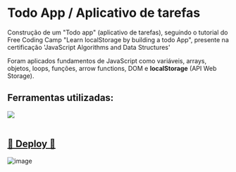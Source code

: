 <h1>  Todo App / Aplicativo de tarefas  </h2> 
Construção de um "Todo app" (aplicativo de tarefas), seguindo o tutorial do Free Coding Camp "Learn localStorage by building a todo App", presente na certificação 'JavaScript Algorithms and Data Structures'

Foram aplicados fundamentos de JavaScript como variáveis, arrays, objetos, loops, funções, arrow functions, DOM e **localStorage** (API Web Storage).


<div align="left">
   <h2>Ferramentas utilizadas: </h2>
  <a href="https://skillicons.dev">
    <img src="https://skillicons.dev/icons?i=js,html,css,figma" />
  </a>
</div> 
<br>

<h2>
<a href="https://todo-app-cvh1.vercel.app/"> 🔗 Deploy 🔗</a>
</h2>

![image](https://github.com/luanatex/Todo-app/assets/141527536/cdc1546f-b8ed-4f89-a2d4-0767d7254793)



